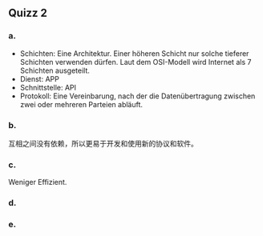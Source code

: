 ## Quizz 2
### a.
- Schichten: Eine Architektur. Einer höheren Schicht nur solche tieferer Schichten verwenden dürfen. Laut dem OSI-Modell wird Internet als 7 Schichten ausgeteilt.
- Dienst: APP
- Schnittstelle: API
- Protokoll: Eine Vereinbarung, nach der die Datenübertragung zwischen zwei oder mehreren Parteien abläuft.


### b. 
互相之间没有依赖，所以更易于开发和使用新的协议和软件。

### c.
Weniger Effizient.

### d.


### e.
